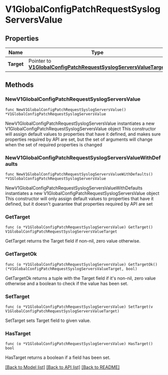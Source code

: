 # V1GlobalConfigPatchRequestSyslogServersValue

## Properties

Name | Type | Description | Notes
------------ | ------------- | ------------- | -------------
**Target** | Pointer to [**V1GlobalConfigPatchRequestSyslogServersValueTarget**](V1GlobalConfigPatchRequestSyslogServersValueTarget.md) |  | [optional] 

## Methods

### NewV1GlobalConfigPatchRequestSyslogServersValue

`func NewV1GlobalConfigPatchRequestSyslogServersValue() *V1GlobalConfigPatchRequestSyslogServersValue`

NewV1GlobalConfigPatchRequestSyslogServersValue instantiates a new V1GlobalConfigPatchRequestSyslogServersValue object
This constructor will assign default values to properties that have it defined,
and makes sure properties required by API are set, but the set of arguments
will change when the set of required properties is changed

### NewV1GlobalConfigPatchRequestSyslogServersValueWithDefaults

`func NewV1GlobalConfigPatchRequestSyslogServersValueWithDefaults() *V1GlobalConfigPatchRequestSyslogServersValue`

NewV1GlobalConfigPatchRequestSyslogServersValueWithDefaults instantiates a new V1GlobalConfigPatchRequestSyslogServersValue object
This constructor will only assign default values to properties that have it defined,
but it doesn't guarantee that properties required by API are set

### GetTarget

`func (o *V1GlobalConfigPatchRequestSyslogServersValue) GetTarget() V1GlobalConfigPatchRequestSyslogServersValueTarget`

GetTarget returns the Target field if non-nil, zero value otherwise.

### GetTargetOk

`func (o *V1GlobalConfigPatchRequestSyslogServersValue) GetTargetOk() (*V1GlobalConfigPatchRequestSyslogServersValueTarget, bool)`

GetTargetOk returns a tuple with the Target field if it's non-nil, zero value otherwise
and a boolean to check if the value has been set.

### SetTarget

`func (o *V1GlobalConfigPatchRequestSyslogServersValue) SetTarget(v V1GlobalConfigPatchRequestSyslogServersValueTarget)`

SetTarget sets Target field to given value.

### HasTarget

`func (o *V1GlobalConfigPatchRequestSyslogServersValue) HasTarget() bool`

HasTarget returns a boolean if a field has been set.


[[Back to Model list]](../README.md#documentation-for-models) [[Back to API list]](../README.md#documentation-for-api-endpoints) [[Back to README]](../README.md)


